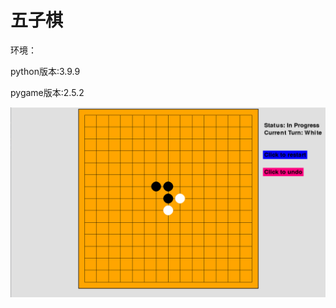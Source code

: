 # 五子棋
环境：

python版本:3.9.9

pygame版本:2.5.2

![image](https://github.com/hasqdwuduw/wuziqi/blob/main/image/v2-878d6fc1e61b2720afdd24e4cbe28dc0_720w.png)

